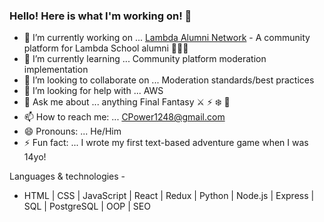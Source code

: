 ### Hello! Here is what I'm working on! 👋

- 🔭 I’m currently working on ... [Lambda Alumni Network](https://main.d37zm5ayhfot8q.amplifyapp.com/welcome) - A community platform for Lambda School alumni 🧑‍🤝‍🧑
- 🌱 I’m currently learning ... Community platform moderation implementation
- 👯 I’m looking to collaborate on ... Moderation standards/best practices
- 🤔 I’m looking for help with ... AWS
- 💬 Ask me about ... anything Final Fantasy ⚔️ ⚡ ❄️ 🌊 
- 📫 How to reach me: ... CPower1248@gmail.com
- 😄 Pronouns: ... He/Him
- ⚡ Fun fact: ... I wrote my first text-based adventure game when I was 14yo!

Languages & technologies -
- HTML | CSS | JavaScript | React | Redux | Python | Node.js | Express | SQL | PostgreSQL | OOP | SEO
